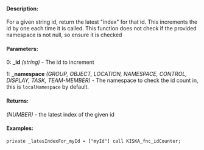 #### Description:
For a given string id, return the latest "index" for that id. This increments the id by one each time it is called. This function does not check if the provided namespace is not null, so ensure it is checked

#### Parameters:
0: **_id** *(string)* - The id to increment

1: **_namespace** *(GROUP, OBJECT, LOCATION, NAMESPACE, CONTROL, DISPLAY, TASK, TEAM-MEMBER)* - The namespace to check the id count in, this is `localNamespace` by default.

#### Returns:
*(NUMBER)* - the latest index of the given id

#### Examples:
```sqf
private _latesIndexFor_myId = ["myId"] call KISKA_fnc_idCounter;
```

